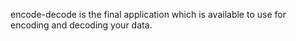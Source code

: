 encode-decode is the final application which is available to use for encoding and decoding your data.
